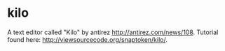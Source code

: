 # kilo

A text editor called "Kilo" by antirez <http://antirez.com/news/108>. Tutorial found here: http://viewsourcecode.org/snaptoken/kilo/.